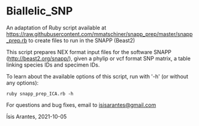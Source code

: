 # Biallelic_SNP


An adaptation of Ruby script available at https://raw.githubusercontent.com/mmatschiner/snapp_prep/master/snapp_prep.rb to create files to run in the SNAPP (Beast2)

This script prepares NEX format input files for the software SNAPP (http://beast2.org/snapp/), given a phylip or vcf format SNP matrix, a table linking species IDs and specimen IDs. 

To learn about the available options of this script, run with '-h' (or without any options): 
```
ruby snapp_prep_ICA.rb -h
```

For questions and bug fixes, email to isisarantes@gmail.com

Ísis Arantes, 2021-10-05
